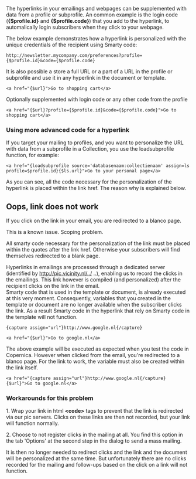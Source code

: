 The hyperlinks in your emailings and webpages can be supplemented with
data from a profile or subprofile. An common example is the login code
(**{\$profile.id}** and **{\$profile.code}**) that you add to the
hyperlink, to automalically login subscribers when they click to your
webpage.

The below example demonstrates how a hyperlink is personalized with the
unique credentials of the recipient using Smarty code:

`http://newsletter.mycompany.com/preferences?profile={$profile.id}&code={$profile.code}`

It is also possible a store a full URL or a part of a URL in the profile
or subprofile and use it in any hyperlink in the document or template.

`<a href="{$url}">Go to shopping cart</a>`

Optionally supplemented with login code or any other code from the
profile

`<a href="{$url}?profile={$profile.id}&code={$profile.code}">Go to shopping cart</a>`

### Using more advanced code for a hyperlink

If you target your mailing to profiles, and you want to personalize the
URL with data from a subprofile in a Collection, you use the
loadsubprofile function, for example:

`<a href="{loadsubprofile source='databasenaam:collectienaam' assign=ls profile=$profile.id}{$ls.url}">Go to your personal page</a>`

As you can see, all the code necessary for the personalization of the
hyperlink is placed within the link href. The reason why is explained
below.

Oops, link does not work
------------------------

If you click on the link in your email, you are redirected to a blanco
page.

This is a known issue. Scoping problem.

All smarty code necessary for the personalization of the link must be
placed within the quotes after the link href. Otherwise your subscribers
will find themselves redirected to a blank page.

Hyperlinks in emailings are processed through a dedicated server
(identified by http://pic.vicinity.nl/../ ..), enabling us to record the
clicks in the emailings. This link however is compiled (and
personalized) after the recipient clicks on the link in the email.\
 Smarty code that is used in the template or document, is already
executed at this very moment. Consequently, variables that you created
in the template or document are no longer available when the subscriber
clicks the link. As a result Smarty code in the hyperlink that rely on
Smarty code in the template will not function.

`{capture assign="url"}http://www.google.nl{/capture}`

`<a href="{$url}">Go to google.nl</a>`

The above example will be executed as expected when you test the code in
Copernica. However when clicked from the email, you're redirected to a
blanco page. For the link to work, the variable must also be created
within the link itself.

`<a href="{capture assign="url"}http://www.google.nl{/capture}{$url}">Go to google.nl</a>`

### Workarounds for this problem

​1. Wrap your link in html **\<code\>** tags to prevent that the link is
redirected via our pic servers. Clicks on these links are then not
recorded, but your link will function normally.

​2. Choose to not register clicks in the mailing at all. You find this
option in the tab 'Options' at the second step in the dialog to send a
mass mailing.

It is then no longer needed to redirect clicks and the link and the
document will be personalized at the same time. But unfortunately there
are no clicks recorded for the mailing and follow-ups based on the click
on a link will not function.
